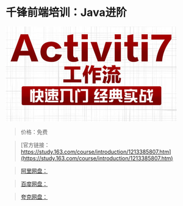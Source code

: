 # 千锋前端培训：Java进阶

![img](../../../assets/study163/free/0eebe1ea298c4a3ab6500fd414cbead7.jpg)

> 价格：免费

> [官方链接：https://study.163.com/course/introduction/1213385807.htm](https://study.163.com/course/introduction/1213385807.htm)

> [阿里网盘：]()

> [百度网盘：]()

> [夸克网盘：]()
